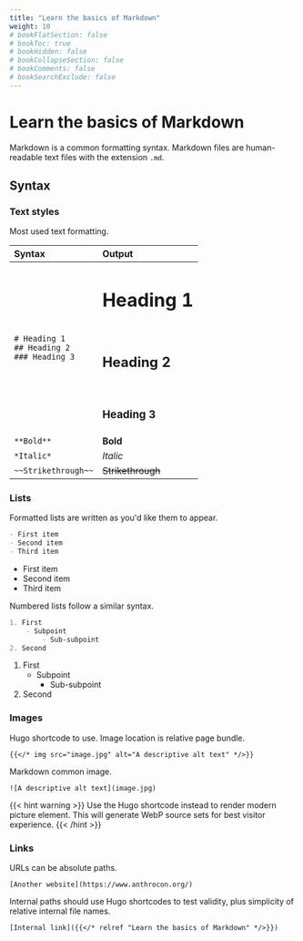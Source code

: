 ```yaml
---
title: "Learn the basics of Markdown"
weight: 10
# bookFlatSection: false
# bookToc: true
# bookHidden: false
# bookCollapseSection: false
# bookComments: false
# bookSearchExclude: false
---
```


# Learn the basics of Markdown

<i class="fab fa-markdown fa-10x"></i>

Markdown is a common formatting syntax. Markdown files are human-readable text files with the extension `.md`.

## Syntax

### Text styles

Most used text formatting.

| Syntax | Output |
| :--- | :--- |
| `# Heading 1`<br>`## Heading 2`<br>`### Heading 3` | <h1>Heading 1</h1><br><h2>Heading 2</h2><br><h3>Heading 3</h3> |
| `**Bold**` | **Bold** |
| `*Italic*` | *Italic* |
| `~~Strikethrough~~` | ~~Strikethrough~~ |

### Lists

Formatted lists are written as you'd like them to appear.

```markdown
- First item
- Second item
- Third item
```

- First item
- Second item
- Third item

Numbered lists follow a similar syntax.

```markdown
1. First
    - Subpoint
        - Sub-subpoint
2. Second
```

1. First
    - Subpoint
        - Sub-subpoint
2. Second

### Images

Hugo shortcode to use. Image location is relative page bundle.

`{{</* img src="image.jpg" alt="A descriptive alt text" */>}}`

Markdown common image.

`![A descriptive alt text](image.jpg)`

{{< hint warning >}}
Use the Hugo shortcode instead to render modern picture element. This will generate WebP source sets for best visitor experience.
{{< /hint >}}

### Links

URLs can be absolute paths.

`[Another website](https://www.anthrocon.org/)`

Internal paths should use Hugo shortcodes to test validity, plus simplicity of relative internal file names.

`[Internal link]({{</* relref "Learn the basics of Markdown" */>}})`

